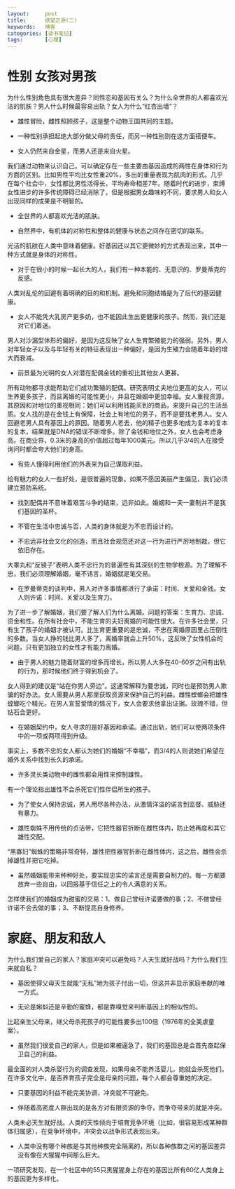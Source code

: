 ```yaml
---
layout:     post
title:      欲望之源(二)
keywords:   博客
categories: [读书笔记]
tags:	    [心理]
---
```




# 性别 女孩对男孩

为什么性别角色具有很大差异？同性恋和基因有关么？为什么全世界的人都喜欢光洁的肌肤？男人什么时候最容易出轨？女人为什么“红杏出墙”？

* 雄性冒险，雌性照顾孩子，这是整个动物王国共同的主题。

* 一种性别承担起绝大部分做父母的责任，而另一种性别则在这方面搭便车。

* 女人仍然来自金星，而男人还是来自火星。

我们通过动物来认识自己。可以确定存在一些主要由基因造成的两性在身体和行为方面的区别。比如男性平均比女性重20%，多出的重量表现为肌肉的形式。几乎在每个社会中，女性都比男性活得长，平均寿命相差7年。随着时代的进步，束缚女性进步的许多传统障碍已经消除了，但是根据男女趣味的不同，要求男人和女人出现同样的成果是不明智的。

* 全世界的人都喜欢光洁的肌肤。

* 自然界中，有机体的对称性和整体的健康与状态之间存在密切的联系。

光洁的肌肤在人类中意味着健康。好基因还以其它更微妙的方式表现出来，其中一种方式就是身体的对称性。


*  对于在很小的时候一起长大的人，我们有一种本能的、无意识的、罗曼蒂克的反感。

人类对乱伦的回避有着明确的目的和机制。避免和同胞结婚是为了后代的基因健康。


* 女人不能凭大乳房产更多奶，也不能因此生出更健康的孩子。然而，我们还是对它们着迷。 

男人对沙漏型体形的偏好，是因为这反映了女人生育繁殖能力的强弱。另外，男人对年轻女子以及与年轻有关的特征表现出一种偏好，是因为生殖力会随着年龄的增大而衰减。


* 前景最为光明的女人对潜在配偶金钱的重视比其他女人更甚。

所有动物都寻求能帮助它们成功繁殖的配偶。研究表明丈夫地位更高的女人，可以生养更多孩子，而且离婚的可能性更小，并且在婚姻中更加幸福。女人重视资源，其原因和对地位的重视相同：她们可以利用钱能买到的商品，来提升自己的生活品质。女人找的是在金钱上有保障，社会上有地位的男子，而不是要找老男人。女人回避老男人具有基因上的原因。随着男人老去，他的精子也更多地成为复本的复本的复本，结果就是DNA的错误不断增多。除了金钱和地位之外，女人也会考虑身高。在商业界，0.3米的身高的价值超过每年1000美元。所以几乎3/4的人在接受询问时都会夸大他们的身高。


* 有些人懂得利用他们的外表来为自己谋取利益。

给有魅力的女人一些好处，是很普遍的现象。如果不愿因美丽产生偏见，我们必须建立预防系统。


* 找到配偶并不意味着艰苦斗争的结束，远非如此。婚姻和一夫一妻制并不是我们基因的圣杯。

* 不管在生活中忠诚与否，人类的身体就是为不忠而设计的。

* 不忠远非社会文化的创造，而且社会规范还对这一行为进行严厉地制裁，但它依旧存在。

大睾丸和“反镜子”表明人类不忠行为的普遍性有其深刻的生物学根源。为了理解不忠，我们必须理解婚姻，毫不讳言，婚姻就是笔交易。


* 在罗曼蒂克的谈判中，男人对许多事情都进行了承诺：时间、关爱和金钱。女人则许诺：时间、关爱以及生育力。

为了进一步了解婚姻，我们要了解人们为什么离婚。问题的答案：生育力、忠诚、资金和性。在所有社会中，不能生育的夫妇离婚的可能性很大。在许多社会里，只有生了孩子的婚姻才被认可。比生育更重要的是忠诚，不忠在离婚原因里占压倒性的多数。当女人挣的钱比男人多了，离婚率就会上升50%，这反映了女性机会的问题，只有更加独立的女性才有能力离婚。


* 由于男人的魅力随着财富的增多而增长，所以男人大多在40-60岁之间有出轨的行为，那时候他们终于得到机会了。

女人得到的建议是“站在你男人旁边”。这通常解释为要忠诚，同时也是预防男人欺骗的好办法。女人需要从男人那里获取资源来保护自己的利益。雌性螳螂会把雄性螳螂吃个精光。在男人宣誓爱情的情况下，女人会要求他拿出证据。玫瑰不错，但钻石会更好。


* 在婚姻契约中，女人寻求的是好基因和承诺。通过出轨，她们可以使两项条件中的一项或两项得到升级。

事实上，多数不忠的女人都认为她们的婚姻“不幸福”，而3/4的人则说她们希望在婚外关系中找到长久的承诺。


* 许多灵长类动物中的雌性都会用性来控制雄性。

有一个理论指出雄性不会杀死它们性伴侣所生的孩子。


* 为了使女人保持忠诚，男人用尽各种办法，从激情洋溢的诺言到监督、威胁还有暴力。

* 雄性蜘蛛不用传统的贞洁带，它把性器官折断在雌性体内，防止她再度和其它雄性交配。

“黑寡妇”蜘蛛的策略非常奇特，雄性把性器官折断在雌性体内，这之后，雌性会杀掉雄性并把它吃掉。


* 虽然婚姻能带来种种好处，要实现忠实的诺言还是需要自制力的。每一方都要放弃一些自由，以回报基于信任之上的令人满意的关系。

怎样使我们的婚姻成为甜蜜的交易：1、做自己曾经许诺要做的事；2、不做曾经许诺不会去做的事；3、不断提高自身修养。


# 家庭、朋友和敌人

为什么我们爱自己的家人？家庭冲突可以避免吗？人天生就好战吗？为什么我们生来就自私？


* 基因使得父母天生就能“无私”地为孩子付出一切，但这并非显示家庭奉献的唯一方式。

* 无论是蝌蚪还是辛勤的蜜蜂，都是靠嗅觉来判断基因上的相似性的。

比起亲生父母来，继父母杀死孩子的可能性要多出100倍（1976年的全美虐童案）。

* 虽然我们很爱自己的家人，但是如果被逼急了，我们的基因总是会首先奋起保卫自己的利益。

最全面的对人类杀婴行为的调查发现，如果母亲不能养活婴儿，她就会杀死他们。在许多文化中，是否养育孩子完全是母亲的问题，每个人都会尊重她的决定。


* 只要基因的利益不能完美协调，冲突就不可避免。

* 伴随着高密度人群出现的是各方对有限资源的争夺，而争夺带来的就是冲突。

人类未必天生就好战。人类的天性倾向于培育竞争环境（比如，很容易形成某种群体归属感），在竞争环境中，冲突会以战争形式表现出来。


* 人类中没有哪个种族是与其他种族完全隔离的，所以各种族群之间的基因差异没有像在大猩猩中间那么巨大。

一项研究发现，在一个社区中的55只黑猩猩身上存在的基因比所有60亿人类身上的基因更为多样化。


